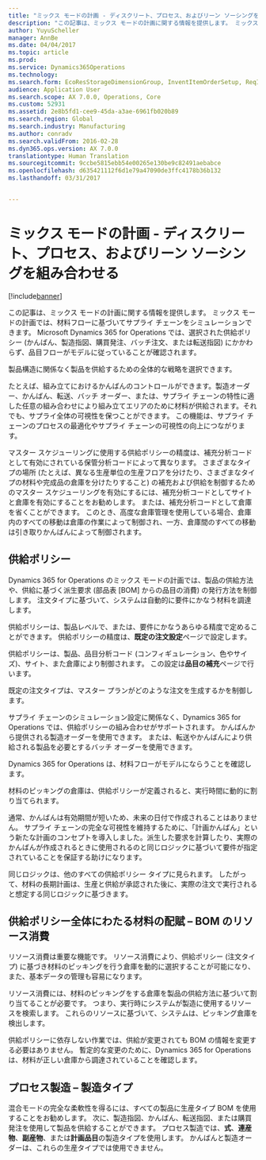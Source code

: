 ```yaml
---
title: "ミックス モードの計画 - ディスクリート、プロセス、およびリーン ソーシングを組み合わせる"
description: "この記事は、ミックス モードの計画に関する情報を提供します。 ミックス モードの計画では、材料フローに基づいてサプライ チェーンをシミュレーションできます。 Microsoft Dynamics 365 for Operations では、選択された供給ポリシー (かんばん、製造指図、購買発注、バッチ注文、または転送指図) にかかわらず、品目フローがモデルに従っていることが確認されます。"
author: YuyuScheller
manager: AnnBe
ms.date: 04/04/2017
ms.topic: article
ms.prod: 
ms.service: Dynamics365Operations
ms.technology: 
ms.search.form: EcoResStorageDimensionGroup, InventItemOrderSetup, ReqItemTable
audience: Application User
ms.search.scope: AX 7.0.0, Operations, Core
ms.custom: 52931
ms.assetid: 2e8b5fd1-cee9-45da-a3ae-6961fb020b89
ms.search.region: Global
ms.search.industry: Manufacturing
ms.author: conradv
ms.search.validFrom: 2016-02-28
ms.dyn365.ops.version: AX 7.0.0
translationtype: Human Translation
ms.sourcegitcommit: 9ccbe5815ebb54e00265e130be9c82491aebabce
ms.openlocfilehash: d635421112f6d1e79a47090de3ffc4178b36b132
ms.lasthandoff: 03/31/2017


---
```


# <a name="mixed-mode-planning---combine-discrete-process-and-lean-sourcing"></a>ミックス モードの計画 - ディスクリート、プロセス、およびリーン ソーシングを組み合わせる

[!include[banner](../includes/banner.md)]


この記事は、ミックス モードの計画に関する情報を提供します。 ミックス モードの計画では、材料フローに基づいてサプライ チェーンをシミュレーションできます。 Microsoft Dynamics 365 for Operations では、選択された供給ポリシー (かんばん、製造指図、購買発注、バッチ注文、または転送指図) にかかわらず、品目フローがモデルに従っていることが確認されます。 

製品構造に関係なく製品を供給するための全体的な戦略を選択できます。  

たとえば、組み立てにおけるかんばんのコントロールができます。製造オーダー、かんばん、転送、バッチ オーダー、または、サプライ チェーンの特性に適した任意の組み合わせにより組み立てエリアのために材料が供給されます。それでも、サプライ全体の可視性を保つことができます。 この機能は、サプライ チェーンのプロセスの最適化やサプライ チェーンの可視性の向上につながります。  

マスター スケジューリングに使用する供給ポリシーの精度は、補充分析コードとして有効にされている保管分析コードによって異なります。 さまざまなタイプの場所 (たとえば、異なる生産単位の生産フロアを分けたり、さまざまなタイプの材料や完成品の倉庫を分けたりすること) の補充および供給を制御するためのマスター スケジューリングを有効にするには、補充分析コードとしてサイトと倉庫を有効にすることをお勧めします。 または、補充分析コードとして倉庫を省くことができます。 このとき、高度な倉庫管理を使用している場合、倉庫内のすべての移動は倉庫の作業によって制御され、一方、倉庫間のすべての移動は引き取りかんばんによって制御されます。

## <a name="supply-policies"></a>供給ポリシー
Dynamics 365 for Operations のミックス モードの計画では、製品の供給方法や、供給に基づく派生要求 (部品表 \[BOM\] からの品目の消費) の発行方法を制御します。 注文タイプに基づいて、システムは自動的に要件にかなう材料を調達します。  

供給ポリシーは、製品レベルで、または、要件にかなうあらゆる精度で定めることができます。 供給ポリシーの精度は、**既定の注文設定**ページで設定します。  

供給ポリシーは、製品、品目分析コード (コンフィギュレーション、色やサイズ)、サイト、また倉庫により制御されます。 この設定は**品目の補充**ページで行います。  

既定の注文タイプは、マスター プランがどのような注文を生成するかを制御します。  

サプライ チェーンのシミュレーション設定に関係なく、Dynamics 365 for Operations では、供給ポリシーの組み合わせがサポートされます。 かんばんから提供される製造オーダーを使用できます。 または、転送やかんばんにより供給される製品を必要とするバッチ オーダーを使用できます。  

Dynamics 365 for Operations は、材料フローがモデルにならうことを確認します。  

材料のピッキングの倉庫は、供給ポリシーが定義されると、実行時間に動的に割り当てられます。  

通常、かんばんは有効期間が短いため、未来の日付で作成されることはありません。 サプライ チェーンの完全な可視性を維持するために、「計画かんばん」という新たな計画のコンセプトを導入しました。派生した要求を計算したり、実際のかんばんが作成されるときに使用されるのと同じロジックに基づいて要件が指定されていることを保証する助けになります。  

同じロジックは、他のすべての供給ポリシー タイプに見られます。 したがって、材料の長期計画は、生産と供給が承認された後に、実際の注文で実行されると想定する同じロジックに基づきます。

## <a name="materials-allocation-crosssupply-policy--resource-consumption-on-boms"></a>供給ポリシー全体にわたる材料の配賦 – BOM のリソース消費
リソース消費は重要な機能です。 リソース消費により、供給ポリシー (注文タイプ) に基づき材料のピッキングを行う倉庫を動的に選択することが可能になり、また、基本データの管理も容易になります。  

リソース消費には、材料のピッキングをする倉庫を製品の供給方法に基づいて割り当てることが必要です。 つまり、実行時にシステムが製造に使用するリソースを検索します。 これらのリソースに基づいて、システムは、ピッキング倉庫を検出します。  

供給ポリシーに依存しない作業では、供給が変更されても BOM の情報を変更する必要はありません。 暫定的な変更のために、Dynamics 365 for Operations は、材料が正しい倉庫から調達されていることを確認します。

## <a name="process-manufacturing--the-production-type"></a>プロセス製造 – 製造タイプ
混合モードの完全な柔軟性を得るには、すべての製品に生産タイプ BOM を使用することをお勧めします。 次に、製造指図、かんばん、転送指図、または購買発注を使用して製品を供給することができます。 プロセス製造では、**式**、**連産物**、**副産物**、または**計画品目**の製造タイプを使用します。 かんばんと製造オーダーは、これらの生産タイプでは使用できません。




